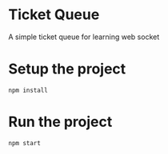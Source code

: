 # Ticket Queue
A simple ticket queue for learning web socket

# Setup the project
```
npm install
```

# Run the project
```
npm start
```
